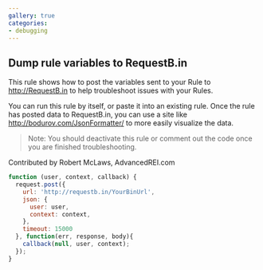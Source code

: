 ```yaml
---
gallery: true
categories:
- debugging
---
```

## Dump rule variables to RequestB.in

This rule shows how to post the variables sent to your Rule to http://RequestB.in to help troubleshoot issues with your Rules.

You can run this rule by itself, or paste it into an existing rule. Once the rule has posted data to RequestB.in, you can use a site like http://bodurov.com/JsonFormatter/ to more easily visualize the data.

> Note: You should deactivate this rule or comment out the code once you are finished troubleshooting.

Contributed by Robert McLaws, AdvancedREI.com

```js
function (user, context, callback) {
  request.post({
    url: 'http://requestb.in/YourBinUrl',
    json: {
      user: user,
      context: context,
    },
    timeout: 15000
  }, function(err, response, body){
    callback(null, user, context);
  });
}
```
